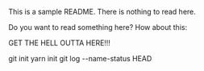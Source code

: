 This is a sample README. There is nothing to read here.

Do you want to read something here? How about this:

GET THE HELL OUTTA HERE!!!

git init
yarn init
git log --name-status HEAD



